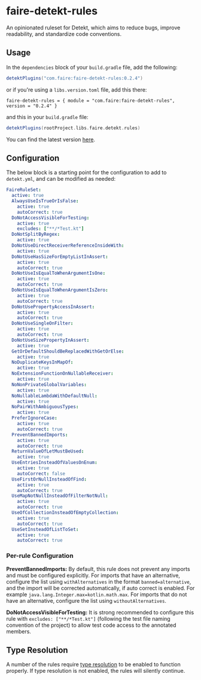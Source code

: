 # faire-detekt-rules
An opinionated ruleset for Detekt, which aims to reduce bugs, improve readability, and standardize code conventions.

## Usage
In the `dependencies` block of your `build.gradle` file, add the following:
```groovy
detektPlugins("com.faire:faire-detekt-rules:0.2.4")
```
or if you're using a `libs.version.toml` file, add this there:
```
faire-detekt-rules = { module = "com.faire:faire-detekt-rules", version = "0.2.4" }
```
and this in your `build.gradle` file:
```groovy
detektPlugins(rootProject.libs.faire.detekt.rules)
```

You can find the latest version [here](https://central.sonatype.com/artifact/com.faire/faire-detekt-rules).

## Configuration
The below block is a starting point for the configuration to add to `detekt.yml`, and can be modified as needed:
```yaml
FaireRuleSet:
  active: true
  AlwaysUseIsTrueOrIsFalse:
    active: true
    autoCorrect: true
  DoNotAccessVisibleForTesting:
    active: true
    excludes: ["**/*Test.kt"]
  DoNotSplitByRegex:
    active: true
  DoNotUseDirectReceiverReferenceInsideWith:
    active: true
  DoNotUseHasSizeForEmptyListInAssert:
    active: true
    autoCorrect: true
  DoNotUseIsEqualToWhenArgumentIsOne:
    active: true
    autoCorrect: true
  DoNotUseIsEqualToWhenArgumentIsZero:
    active: true
    autoCorrect: true
  DoNotUsePropertyAccessInAssert:
    active: true
    autoCorrect: true
  DoNotUseSingleOnFilter:
    active: true
    autoCorrect: true
  DoNotUseSizePropertyInAssert:
    active: true
  GetOrDefaultShouldBeReplacedWithGetOrElse:
    active: true
  NoDuplicateKeysInMapOf:
    active: true
  NoExtensionFunctionOnNullableReceiver:
    active: true
  NoNonPrivateGlobalVariables:
    active: true
  NoNullableLambdaWithDefaultNull:
    active: true
  NoPairWithAmbiguousTypes:
    active: true
  PreferIgnoreCase:
    active: true
    autoCorrect: true
  PreventBannedImports:
    active: true
    autoCorrect: true
  ReturnValueOfLetMustBeUsed:
    active: true
  UseEntriesInsteadOfValuesOnEnum:
    active: true
    autoCorrect: false
  UseFirstOrNullInsteadOfFind:
    active: true
    autoCorrect: true
  UseMapNotNullInsteadOfFilterNotNull:
    active: true
    autoCorrect: true
  UseOfCollectionInsteadOfEmptyCollection:
    active: true
    autoCorrect: true
  UseSetInsteadOfListToSet:
    active: true
    autoCorrect: true
```

### Per-rule Configuration
**PreventBannedImports:**
By default, this rule does not prevent any imports and must be configured explicitly. For imports that have an
alternative, configure the list using `withAlternatives` in the format `banned=alternative`, and the import will be
corrected automatically, if auto correct is enabled. For example `java.lang.Integer.max=kotlin.math.max`. For imports
that do not have an alternative, configure the list using `withoutAlternatives`.

**DoNotAccessVisibleForTesting:**
It is strong recommended to configure this rule with `excludes: ["**/*Test.kt"]` (following the test file naming
convention of the project) to allow test code access to the annotated members.

## Type Resolution
A number of the rules require [type resolution](https://detekt.dev/docs/gettingstarted/type-resolution/) to be enabled to function properly. If type resolution is not enabled, the rules will silently continue.
